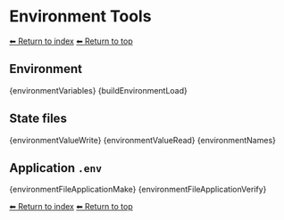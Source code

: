 # Environment Tools

[⬅ Return to index](index.md)
[⬅ Return to top](../index.md)

## Environment

{environmentVariables}
{buildEnvironmentLoad}

## State files

{environmentValueWrite}
{environmentValueRead}
{environmentNames}

## Application `.env`

{environmentFileApplicationMake}
{environmentFileApplicationVerify}

[⬅ Return to index](index.md)
[⬅ Return to top](../index.md)
